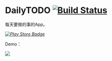 # DailyTODO  [![Build Status](https://travis-ci.org/DeyuGoGo/DailyTODO.svg?branch=master)](https://travis-ci.org/DeyuGoGo/DailyTODO)

每天要做的事的App。

*[![Play Store Badge](https://developer.android.com/images/brand/en_app_rgb_wo_60.png)](https://play.google.com/store/apps/details?id=go.deyu.dailytodo)*


Demo：

![](https://lh3.googleusercontent.com/H6Xy7kBoiCLSbQQfXqrs0HHICKBn72fh3I9vmWAMwTaCdhTQdWUwMqwCKaQU7rlCwI4=h900)
